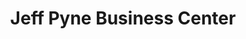 ---
title: "Jeff Pyne Business Center"
url: /zwedru/jeff-pyne-business-center/
shop: Lebensmittel
---